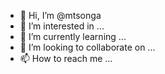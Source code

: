 - 👋 Hi, I’m @mtsonga
- 👀 I’m interested in ...
- 🌱 I’m currently learning ...
- 💞️ I’m looking to collaborate on ...
- 📫 How to reach me ...

<!---
mtsonga/mtsonga is a ✨ special ✨ repository because its `README.md` (this file) appears on your GitHub profile.
You can click the Preview link to take a look at your changes.
--->
